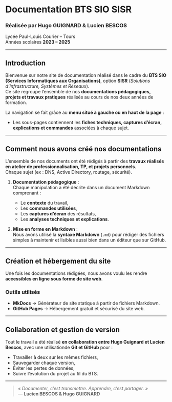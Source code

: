 # Documentation BTS SIO SISR  
### Réalisée par **Hugo GUIGNARD** & **Lucien BESCOS**

Lycée Paul-Louis Courier – Tours  
Années scolaires **2023 – 2025**

---

## Introduction

Bienvenue sur notre site de documentation réalisé dans le cadre du **BTS SIO (Services Informatiques aux Organisations)**, option **SISR** (*Solutions d’Infrastructure, Systèmes et Réseaux*).  
Ce site regroupe l’ensemble de nos **documentations pédagogiques, projets et travaux pratiques** réalisés au cours de nos deux années de formation.

La navigation se fait grâce au **menu situé à gauche ou en haut de la page** :   
- Les sous-pages contiennent les **fiches techniques, captures d’écran, explications et commandes** associées à chaque sujet.

---

## Comment nous avons créé nos documentations

L’ensemble de nos documents ont été rédigés à partir des **travaux réalisés en atelier de professionnalisation, TP, et projets personnels**.  
Chaque sujet (ex : DNS, Active Directory, routage, sécurité).

1. **Documentation pédagogique** :  
   Chaque manipulation a été décrite dans un document Markdown comprenant :
   - Le **contexte** du travail,  
   - Les **commandes utilisées**,  
   - Les **captures d’écran** des résultats,  
   - Les **analyses techniques et explications**.

2. **Mise en forme en Markdown** :  
   Nous avons utilisé la **syntaxe Markdown** (`.md`) pour rédiger des fichiers simples à maintenir et lisibles aussi bien dans un éditeur que sur GitHub.

---

##  Création et hébergement du site

Une fois les documentations rédigées, nous avons voulu les rendre **accessibles en ligne sous forme de site web**.  

### Outils utilisés
- **MkDocs** → Générateur de site statique à partir de fichiers Markdown.  
- **GitHub Pages** → Hébergement gratuit et sécurisé du site web.

---

## Collaboration et gestion de version

Tout le travail a été réalisé **en collaboration entre Hugo Guignard et Lucien Bescos**, avec une utilisationde **Git et GitHub** pour :
- Travailler à deux sur les mêmes fichiers,
- Sauvegarder chaque version,
- Éviter les pertes de données,
- Suivre l’évolution du projet au fil du BTS.

---

> _« Documenter, c’est transmettre. Apprendre, c’est partager. »_  
> — **Lucien BESCOS & Hugo GUIGNARD**
